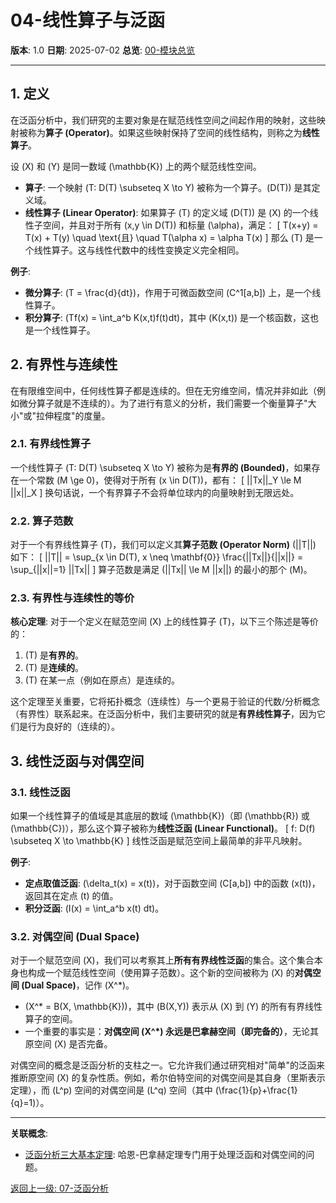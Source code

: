 # 04-线性算子与泛函

**版本**: 1.0
**日期**: 2025-07-02
**总览**: [00-模块总览](./00-模块总览.md)

---

## 1. 定义

在泛函分析中，我们研究的主要对象是在赋范线性空间之间起作用的映射，这些映射被称为**算子 (Operator)**。如果这些映射保持了空间的线性结构，则称之为**线性算子**。

设 \(X\) 和 \(Y\) 是同一数域 \(\mathbb{K}\) 上的两个赋范线性空间。

- **算子**: 一个映射 \(T: D(T) \subseteq X \to Y\) 被称为一个算子。\(D(T)\) 是其定义域。
- **线性算子 (Linear Operator)**: 如果算子 \(T\) 的定义域 \(D(T)\) 是 \(X\) 的一个线性子空间，并且对于所有 \(x,y \in D(T)\) 和标量 \(\alpha\)，满足：
  \[ T(x+y) = T(x) + T(y) \quad \text{且} \quad T(\alpha x) = \alpha T(x) \]
  那么 \(T\) 是一个线性算子。这与线性代数中的线性变换定义完全相同。

**例子**:

- **微分算子**: \(T = \frac{d}{dt}\)，作用于可微函数空间 \(C^1[a,b]\) 上，是一个线性算子。
- **积分算子**: \(Tf(x) = \int_a^b K(x,t)f(t)dt\)，其中 \(K(x,t)\) 是一个核函数，这也是一个线性算子。

## 2. 有界性与连续性

在有限维空间中，任何线性算子都是连续的。但在无穷维空间，情况并非如此（例如微分算子就是不连续的）。为了进行有意义的分析，我们需要一个衡量算子"大小"或"拉伸程度"的度量。

### 2.1. 有界线性算子

一个线性算子 \(T: D(T) \subseteq X \to Y\) 被称为是**有界的 (Bounded)**，如果存在一个常数 \(M \ge 0\)，使得对于所有 \(x \in D(T)\)，都有：
\[ ||Tx||_Y \le M ||x||_X \]
换句话说，一个有界算子不会将单位球内的向量映射到无限远处。

### 2.2. 算子范数

对于一个有界线性算子 \(T\)，我们可以定义其**算子范数 (Operator Norm)** \(||T||\) 如下：
\[ ||T|| = \sup_{x \in D(T), x \neq \mathbf{0}} \frac{||Tx||}{||x||} = \sup_{||x||=1} ||Tx|| \]
算子范数是满足 \(||Tx|| \le M ||x||\) 的最小的那个 \(M\)。

### 2.3. 有界性与连续性的等价

**核心定理**: 对于一个定义在赋范空间 \(X\) 上的线性算子 \(T\)，以下三个陈述是等价的：

1. \(T\) 是**有界的**。
2. \(T\) 是**连续的**。
3. \(T\) 在某一点（例如在原点）是连续的。

这个定理至关重要，它将拓扑概念（连续性）与一个更易于验证的代数/分析概念（有界性）联系起来。在泛函分析中，我们主要研究的就是**有界线性算子**，因为它们是行为良好的（连续的）。

## 3. 线性泛函与对偶空间

### 3.1. 线性泛函

如果一个线性算子的值域是其底层的数域 \(\mathbb{K}\)（即 \(\mathbb{R}\) 或 \(\mathbb{C}\)），那么这个算子被称为**线性泛函 (Linear Functional)**。
\[ f: D(f) \subseteq X \to \mathbb{K} \]
线性泛函是赋范空间上最简单的非平凡映射。

**例子**:

- **定点取值泛函**: \(\delta_t(x) = x(t)\)，对于函数空间 \(C[a,b]\) 中的函数 \(x(t)\)，返回其在定点 \(t\) 的值。
- **积分泛函**: \(I(x) = \int_a^b x(t) dt\)。

### 3.2. 对偶空间 (Dual Space)

对于一个赋范空间 \(X\)，我们可以考察其上**所有有界线性泛函**的集合。这个集合本身也构成一个赋范线性空间（使用算子范数）。这个新的空间被称为 \(X\) 的**对偶空间 (Dual Space)**，记作 \(X^*\)。

- \(X^* = B(X, \mathbb{K})\)，其中 \(B(X,Y)\) 表示从 \(X\) 到 \(Y\) 的所有有界线性算子的空间。
- 一个重要的事实是：**对偶空间 \(X^*\) 永远是巴拿赫空间（即完备的）**，无论其原空间 \(X\) 是否完备。

对偶空间的概念是泛函分析的支柱之一。它允许我们通过研究相对"简单"的泛函来推断原空间 \(X\) 的复杂性质。例如，希尔伯特空间的对偶空间是其自身（里斯表示定理），而 \(L^p\) 空间的对偶空间是 \(L^q\) 空间（其中 \(\frac{1}{p}+\frac{1}{q}=1\)）。

---
**关联概念**:

- [泛函分析三大基本定理](./05-泛函分析三大基本定理.md): 哈恩-巴拿赫定理专门用于处理泛函和对偶空间的问题。

[返回上一级: 07-泛函分析](./00-模块总览.md)
